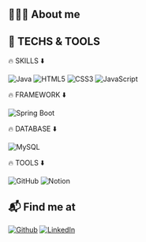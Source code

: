 ## 🙋🏻‍♂️ About me



## 🚀 TECHS & TOOLS

🔥 SKILLS ⬇️

![Java](https://img.shields.io/badge/Java-007396?style=flat-square&logo=java&logoColor=blue)
![HTML5](https://img.shields.io/badge/HTML5-E34F26?style=flat-square&logo=html5&logoColor=white)
![CSS3](https://img.shields.io/badge/CSS3-1572B6?style=flat-square&logo=css3)
![JavaScript](https://img.shields.io/badge/JavaScript-F7DF1E?style=flat-square&logo=javascript&logoColor=white)

🔥 FRAMEWORK ⬇️

![Spring Boot](https://img.shields.io/badge/Spring%20Boot-6DB33F?style=flat-square&logo=spring-boot&logoColor=white)

🔥 DATABASE ⬇️

![MySQL](https://img.shields.io/badge/MySQL-white?style=flat-square&logo=mysql)

🔥 TOOLS ⬇️

![GitHub](https://img.shields.io/badge/GitHub-181717?style=flat-square&logo=github)
![Notion](https://img.shields.io/badge/Notion-181717?style=flat-square&logo=Notion&logoColor=white)

## 📬 Find me at

[![Github](https://img.shields.io/badge/GitHub-181717?style=flat-square&logo=github)](https://github.com/Jungwoo-Ryu)
[![LinkedIn](https://img.shields.io/badge/LinkedIn-0077B5?style=flat-square&logo=linkedin&logoColor=white)](https://www.linkedin.com/in/jungwoo-ryu-6375a6211/)


